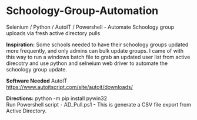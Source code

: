 # Schoology-Group-Automation
Selenium / Python / AutoIT / Powershell - Automate Schoology group uploads via fresh active directory pulls

**Inspiration:** Some schools needed to have their schoology groups updated more frequently, and only admins can bulk update groups. I came of with this way to run a windows batch file to grab an updated user list from active direcotry and use python and selneium web driver to automate the schoology group update.

**Software Needed**
AutoIT
https://www.autoitscript.com/site/autoit/downloads/

**Directions:**
python -m pip install pywin32
<br>
Run Powershell script - AD_Pull.ps1 - This is generate a CSV file export from Active Directory.

